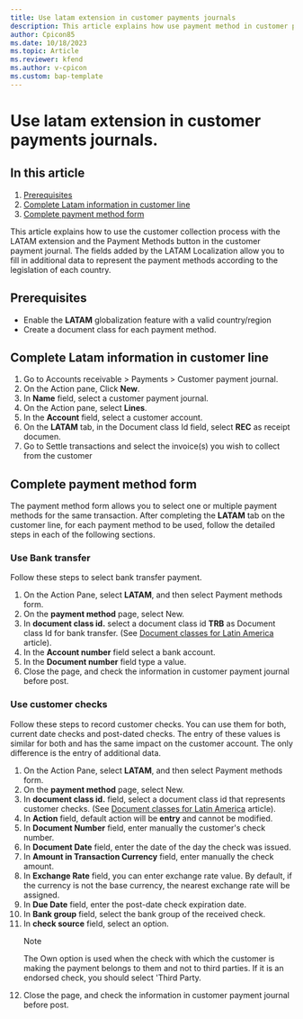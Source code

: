 ```yaml
---
title: Use latam extension in customer payments journals
description: This article explains how use payment method in customer payments
author: Cpicon85 
ms.date: 10/18/2023 
ms.topic: Article
ms.reviewer: kfend
ms.author: v-cpicon 
ms.custom: bap-template
---
```


# Use latam extension in customer payments journals.
## In this article
1. [Prerequisites]()
2. [Complete Latam information in customer line]()
3. [Complete payment method form]()

This article explains how to use the customer collection process with the LATAM extension and the Payment Methods button in the customer payment journal. The fields added by the LATAM Localization allow you to fill in additional data to represent the payment methods according to the legislation of each country.

## Prerequisites
-	Enable the **LATAM** globalization feature with a valid country/region
-	Create a document class for each payment method.

## Complete Latam information in customer line

1. Go to Accounts receivable > Payments > Customer payment journal.
2. On the Action pane, Click **New**.
3. In **Name** field, select a customer payment journal.
4. On the Action pane, select **Lines**.
5. In the **Account** field, select a customer account.
6. On the **LATAM** tab, in the Document class Id field, select **REC** as receipt documen.
7. Go to Settle transactions and select the invoice(s) you wish to collect from the customer

## Complete payment method form

The payment method form allows you to select one or multiple payment methods for the same transaction. After completing the **LATAM** tab on the customer line, for each payment method to be used, follow the detailed steps in each of the following sections.

### Use Bank transfer
Follow these steps to select bank transfer payment.

1. On the Action Pane, select **LATAM**, and then select Payment methods form.
2. On the **payment method** page, select New.
3. In **document class id.** select a document class id **TRB** as Document class Id for bank transfer. (See [Document classes for Latin America](../ltm-core-document-class.md) article).
4. In the **Account number** field select a bank account.
5. In the **Document number** field type a value.
6. Close the page, and check the information in customer payment journal before post.

### Use customer checks
Follow these steps to record customer checks. You can use them for both, current date checks and post-dated checks. The entry of these values is similar for both and has the same impact on the customer account. The only difference is the entry of additional data.

1. On the Action Pane, select **LATAM**, and then select Payment methods form.
2. On the **payment method** page, select New.
3. In **document class id.** field, select a document class id that represents customer checks. (See [Document classes for Latin America](../ltm-core-document-class.md) article).
4. In **Action** field, default action will be **entry** and cannot be modified.
5. In **Document Number** field, enter manually the customer's check number.
6. In **Document Date** field, enter the date of the day the check was issued.
7. In **Amount in Transaction Currency** field, enter manually the check amount.
8. In **Exchange Rate** field, you can enter exchange rate value. By default, if the currency is not the base currency, the nearest exchange rate will be assigned.
9. In **Due Date** field, enter the post-date check expiration date.
10. In **Bank group** field, select the bank group of the received check.
11. In **check source** field, select an option.
    > [!NOTE]
    > The Own option is used when the check with which the customer is making the payment belongs to them and not to third parties. If it is an endorsed check, you should select 'Third Party.
12. Close the page, and check the information in customer payment journal before post.
